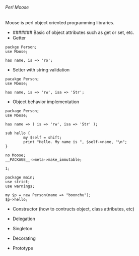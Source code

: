 ###### Perl Moose

Moose is perl object oriented programming libraries. 

* ####### Basic of object attributes such as get or set, etc.
* Getter
```
packge Person;
use Moose;

has name, is => 'ro';
```
* Setter with string validation
```
pacakge Person;
use Moose;

has name, is => 'rw', isa => 'Str';
```
* Object behavior implementation
```
package Person;
use Moose;

has name => ( is => 'rw', isa => 'Str' );

sub hello {
        my $self = shift;
        print "Hello. My name is ", $self->name, "\n";
}

no Moose;
__PACKAGE__->meta->make_immutable;

1;

package main;
use strict;
use warnings;

my $p = new Person(name => "boonchu");
$p->hello;
```
* Constructor (how to contructs object, class attributes, etc)

* Delegation

* Singleton

* Decorating

* Prototype


